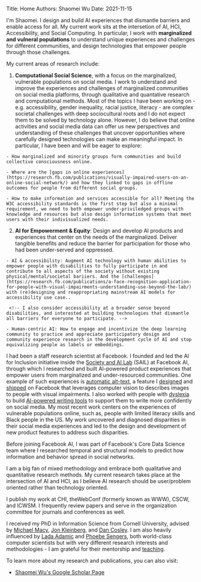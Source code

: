 Title: Home
Authors: Shaomei Wu
Date: 2021-11-15

I'm Shaomei. I design and build AI experiences that dismantle barriers and enable access for all. My current work sits at the intersetion of AI, HCI, Accessibility, and Social Computing. In particular, I work with **marginalized and vulneral populations** to understand unique experiences and challenges for different communities, and design technologies that empower people through those challenges.

<!-- I am interested at understanding the **experiences and challenges of marginalized communities** and building **inclusive** and **empowering** technologies **with the community**.-->

My current areas of research include:

  1. **Computational Social Science**, with a focus on the marginalized, vulnerable populations on social media. I work to understand and improve the experiences and challenges of marginalized communities on social media platforms, through qualitative and quantative research and computational methods. Most of the topics I have been working on - e.g. accessibility, gender inequality, racial justice, literacy - are complex societal challenges with deep sociocultural roots and I do not expect them to be solved by technology alone. However, I do believe that online activities and social media data can offer us new perspectives and understanding of these challenges that uncover opportunities where carefully designed technologies can make an meaningful impact. In particular, I have been and will be eager to explore:

    - How marginalized and minority groups form communities and build collective consciousness online.

    - Where are the [gaps in online experiences](https://research.fb.com/publications/visually-impaired-users-on-an-online-social-network/) and how they linked to gaps in offline outcomes for people from different social groups. 

    - How to make information and services accessible for all? Meeting the W3C accessibility standards is the first step but also a minimal requirement, we need to both empower under-priviledged groups with knowledge and resources but also design information systems that meet users with their indivisualized needs. 

  2. **AI for Empowerment & Equity**: Design and develop AI products and experiences that center on the needs of the marginalized. Deliver tangible benefits and reduce the barrier for participation for those who had been under-served and oppressed. 

    - AI & accessibility: Augment AI technology with human abilities to empower people with disabilities to fully participate in and contribute to all aspects of the society without existing physical/mental/societal bariiers. And the [challenges](https://research.fb.com/publications/a-face-recognition-application-for-people-with-visual-impairments-understanding-use-beyond-the-lab/) with (re)designing and reappropriating mainstream AI models for accessibility use case.. 
     
	 <!-- I also consider accessibility at a broader sense beyond disabilities, and interested at building technologies that dismantle all barriers for everyone to participate. -->

    - Human-centric AI: How to engage and incentivize the deep learning community to practice and appreciate participatory design and community experience research in the development cycle of AI and stop equivalizing people as labels or embeddings.



I had been a staff research scientist at Facebook. I founded and led the AI for Inclusion initiative inside the [Society and AI Lab](https://www.technologyreview.com/2021/03/11/1020600/facebook-responsible-ai-misinformation/) (SAIL) at Facebook AI, through which I researched and built AI-powered product experiences that empower users from marginalized and under-resourced communities. One example of such experiences is [automatic alt-text](https://about.fb.com/news/2016/04/using-artificial-intelligence-to-help-blind-people-see-facebook), a feature I [designed](https://research.fb.com/publications/automatic-alt-text-computer-generated-image-descriptions-for-blind-users-on-a-social-network-service/) and [shipped](https://engineering.fb.com/2016/04/04/ios/under-the-hood-building-accessibility-tools-for-the-visually-impaired-on-facebook/) on Facebook that leverages computer vision to describes images to people with visual impairments. I also worked with people with [dyslexia](https://research.fb.com/publications/im-never-happy-with-what-i-write-challenges-and-strategies-of-people-with-dyslexia-on-social-media/) to build [AI-powered writing tools](https://research.fb.com/publications/design-and-evaluation-of-a-social-media-writing-support-tool-for-people-with-dyslexia/) to support them to write more confidently on social media. My most recent work centers on the experiences of vulnerable populations online, such as, people with limited literacy skills and Black people in the US. My work uncovered and diagnosed disparities in their social media experiences and led to the design and development of new product features to address such disparities.

Before joining Facebook AI, I was part of Facebook's Core Data Science team where I researched temporal and structural models to predict how information and behavior spread in social networks. 


I am a big fan of mixed methodology and embrace both qualitative and quantitative research methods. My current research takes place at the intersection of AI and HCI, as I believe AI research should be user/problem oriented rather than technology oriented.


I publish my work at CHI, theWebConf (formerly known as WWW), CSCW, and ICWSM. I frequently review papers and serve in the organization committee for journals and conferences as well.


I received my PhD in Information Science from Cornell University, advised by [Michael Macy](https://sites.google.com/site/michaelmacy14/home), [Jon Kleinberg](https://www.cs.cornell.edu/home/kleinber/), and [Dan Cosley](https://www.cs.cornell.edu/~danco/). I am also heavily influenced by [Lada Adamic](http://www.ladamic.com/) and [Phoebe Sengers](https://www.cs.cornell.edu/people/sengers/), both world-class computer scientists but with very different research interests and methodologies - I am grateful for their mentorship and [teaching](https://www.cs.cornell.edu/people/sengers/Teaching/INFO6341/index.php).

To learn more about my research and publications, you can also visit:

- [Shaomei Wu's Google Scholar Page](https://scholar.google.com/citations?user=Y0xVWqYAAAAJ) 
